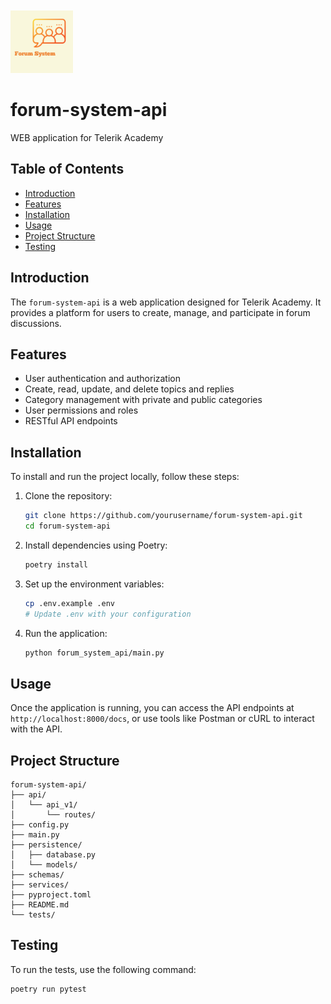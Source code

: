 <img src="logo.png" alt= "logo" width="100px"
style = "margin-top: 20px;"/>

# forum-system-api

WEB application for Telerik Academy

## Table of Contents

- <a href="https://github.com/Forum-System-Developers/forum-system-api/edit/main/README.md#introduction">Introduction</a>
- <a href="#features">Features</a>  <!-- Corrected hyperlink -->
- <a href="#installation">Installation</a>
- <a href="https://github.com/Forum-System-Developers/forum-system-api/edit/main/README.md#usage">Usage</a>
- <a href="#project-structure">Project Structure</a>
- <a href="#testing">Testing</a>

## Introduction 

The `forum-system-api` is a web application designed for Telerik Academy. It provides a platform for users to create, manage, and participate in forum discussions.

## Features

- User authentication and authorization
- Create, read, update, and delete topics and replies
- Category management with private and public categories
- User permissions and roles
- RESTful API endpoints

## Installation

To install and run the project locally, follow these steps:

1. Clone the repository:
    ```sh
    git clone https://github.com/yourusername/forum-system-api.git
    cd forum-system-api
    ```

2. Install dependencies using Poetry:
    ```sh
    poetry install
    ```

3. Set up the environment variables:
    ```sh
    cp .env.example .env
    # Update .env with your configuration
    ```

4. Run the application:
    ```sh
    python forum_system_api/main.py
    ```

## Usage

Once the application is running, you can access the API endpoints at `http://localhost:8000/docs`, or use tools like Postman or cURL to interact with the API.

## Project Structure
```
forum-system-api/
├── api/  
│   └── api_v1/ 
│       └── routes/ 
├── config.py 
├── main.py 
├── persistence/ 
│   ├── database.py 
│   └── models/ 
├── schemas/  
├── services/ 
├── pyproject.toml 
├── README.md 
└── tests/
```
## Testing

To run the tests, use the following command:

```sh
poetry run pytest